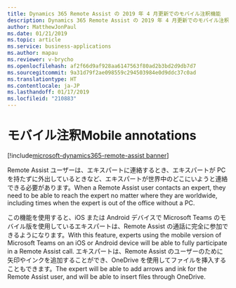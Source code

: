 ```yaml
---
title: Dynamics 365 Remote Assist の 2019 年 4 月更新でのモバイル注釈機能
description: Dynamics 365 Remote Assist の 2019 年 4 月更新でのモバイル注釈機能では、Teams モバイル クライアント上のエキスパートが、Remote Assist ユーザーの画面に注釈を付けたり、OneDrive でファイルを追加したりすることができます。
author: MatthewJonPaul
ms.date: 01/21/2019
ms.topic: article
ms.service: business-applications
ms.author: mapau
ms.reviewer: v-brycho
ms.openlocfilehash: af2f66d9af928aa6147563f80ad2b3bd2d9db7d7
ms.sourcegitcommit: 9a31d79f2ae098559c294503984e0d9ddc37c0ad
ms.translationtype: HT
ms.contentlocale: ja-JP
ms.lasthandoff: 01/17/2019
ms.locfileid: "210883"
---
```

#  <a name="mobile-annotations"></a><span data-ttu-id="de95f-103">モバイル注釈</span><span class="sxs-lookup"><span data-stu-id="de95f-103">Mobile annotations</span></span>
[!include[microsoft-dynamics365-remote-assist banner](../../includes/microsoft-dynamics365-remote-assist.md)]


<span data-ttu-id="de95f-104">Remote Assist ユーザーは、エキスパートに連絡するとき、エキスパートが PC を持たずに外出しているときなど、エキスパートが世界中のどこにいようと連絡できる必要があります。</span><span class="sxs-lookup"><span data-stu-id="de95f-104">When a Remote Assist user contacts an expert, they need to be able to reach the expert no matter where they are worldwide, including times when the expert is out of the office without a PC.</span></span> 

<span data-ttu-id="de95f-105">この機能を使用すると、iOS または Android デバイスで Microsoft Teams のモバイル版を使用しているエキスパートは、Remote Assist の通話に完全に参加できるようになります。</span><span class="sxs-lookup"><span data-stu-id="de95f-105">With this feature, experts using the mobile version of Microsoft Teams on an iOS or Android device will be able to fully participate in a Remote Assist call.</span></span> <span data-ttu-id="de95f-106">エキスパートは、Remote Assist のユーザーのために矢印やインクを追加することができ、OneDrive を使用してファイルを挿入することもできます。</span><span class="sxs-lookup"><span data-stu-id="de95f-106">The expert will be able to add arrows and ink for the Remote Assist user, and will be able to insert files through OneDrive.</span></span>

